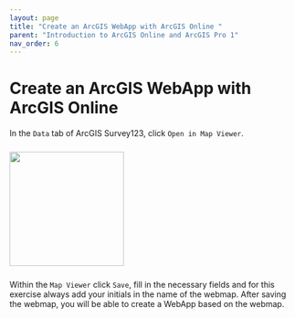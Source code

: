 ```yaml
---
layout: page
title: "Create an ArcGIS WebApp with ArcGIS Online "
parent: "Introduction to ArcGIS Online and ArcGIS Pro 1"
nav_order: 6
---
```


# Create an ArcGIS WebApp with ArcGIS Online

In the `Data` tab of ArcGIS Survey123, click `Open in Map Viewer`. 

<img align="center" src="../images/intro-arcgis-1/survey123datapng"  vspace="10" width="200">

Within the `Map Viewer` click `Save`, fill in the necessary fields and for this exercise always add your initials in the name of the webmap. After saving the webmap, you will be able to create a WebApp based on the webmap.
